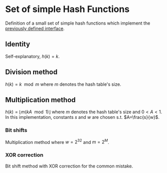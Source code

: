 # Set of simple Hash Functions

Definition of a small set of simple hash functions which implement the
[previously defined interface](../1/README.md).

## Identity

Self-explanatory, $h(k)=k$.

## Division method

$h(k) = k \mod m$ where $m$ denotes the hash table's size.

## Multiplication method

$h(k) = \lfloor m (kA \mod 1) \rfloor$ where $m$ denotes the hash table's size
and $0 < A < 1$. In this implementation, constants $s$ and $w$ are chosen s.t.
$A=\frac{s}{w}$.

### Bit shifts

Multiplication method where $w=2^{32}$ and $m=2^M$.

### XOR correction

Bit shift method with XOR correction for the common mistake.
